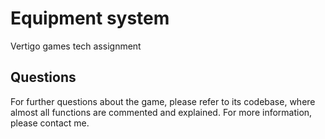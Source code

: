 # Equipment system
Vertigo games tech assignment

## Questions
For further questions about the game, please refer to its codebase, where almost all functions are commented and explained. For more information, please contact me.
